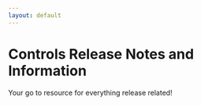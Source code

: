 ```yaml
---
layout: default
---
```


# Controls Release Notes and Information

Your go to resource for everything release related!
